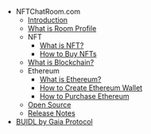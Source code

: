 - NFTChatRoom.com
  - [Introduction](introduction.md)
  - [What is Room Profile](room-profile.md)
  - NFT
    - [What is NFT?](nft/nft.md)
    - [How to Buy NFTs](nft/buy-nft.md)
  - [What is Blockchain?](blockchain.md)
  - Ethereum
    - [What is Ethereum?](ethereum/ethereum.md)
    - [How to Create Ethereum Wallet](ethereum/create-wallet.md)
    - [How to Purchase Ethereum](ethereum/buy-ethereum.md)
  - [Open Source](opensource.md)
  - [Release Notes](releases.md)
- [BUIDL by Gaia Protocol](gaiaprotocol.md)
